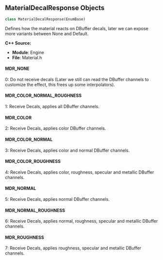 ## MaterialDecalResponse Objects

```python
class MaterialDecalResponse(EnumBase)
```

Defines how the material reacts on DBuffer decals, later we can expose more variants between None and Default.

**C++ Source:**

- **Module**: Engine
- **File**: Material.h

<a id="unreal.MaterialDecalResponse.MDR_NONE"></a>

#### MDR_NONE

0: Do not receive decals (Later we still can read the DBuffer channels to customize the effect, this frees up some interpolators).

<a id="unreal.MaterialDecalResponse.MDR_COLOR_NORMAL_ROUGHNESS"></a>

#### MDR_COLOR_NORMAL_ROUGHNESS

1: Receive Decals, applies all DBuffer channels.

<a id="unreal.MaterialDecalResponse.MDR_COLOR"></a>

#### MDR_COLOR

2: Receive Decals, applies color DBuffer channels.

<a id="unreal.MaterialDecalResponse.MDR_COLOR_NORMAL"></a>

#### MDR_COLOR_NORMAL

3: Receive Decals, applies color and normal DBuffer channels.

<a id="unreal.MaterialDecalResponse.MDR_COLOR_ROUGHNESS"></a>

#### MDR_COLOR_ROUGHNESS

4: Receive Decals, applies color, roughness, specular and metallic DBuffer channels.

<a id="unreal.MaterialDecalResponse.MDR_NORMAL"></a>

#### MDR_NORMAL

5: Receive Decals, applies normal DBuffer channels.

<a id="unreal.MaterialDecalResponse.MDR_NORMAL_ROUGHNESS"></a>

#### MDR_NORMAL_ROUGHNESS

6: Receive Decals, applies normal, roughness, specular and metallic DBuffer channels.

<a id="unreal.MaterialDecalResponse.MDR_ROUGHNESS"></a>

#### MDR_ROUGHNESS

7: Receive Decals, applies roughness, specular and metallic DBuffer channels.

<a id="unreal.MaterialShadingModel"></a>